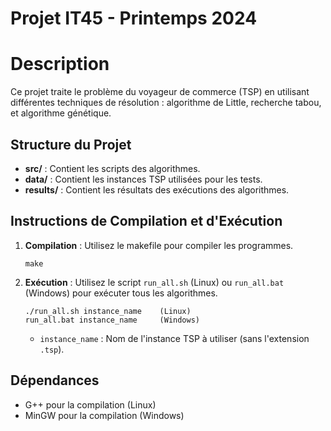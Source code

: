 # Projet IT45 - Printemps 2024

# Description
Ce projet traite le problème du voyageur de commerce (TSP) en utilisant différentes techniques de résolution : algorithme de Little, recherche tabou, et algorithme génétique.

## Structure du Projet
- **src/** : Contient les scripts des algorithmes.
- **data/** : Contient les instances TSP utilisées pour les tests.
- **results/** : Contient les résultats des exécutions des algorithmes.

## Instructions de Compilation et d'Exécution
1. **Compilation** : Utilisez le makefile pour compiler les programmes.
    ```
    make
    ```
2. **Exécution** : Utilisez le script `run_all.sh` (Linux) ou `run_all.bat` (Windows) pour exécuter tous les algorithmes.
    ```
    ./run_all.sh instance_name    (Linux)
    run_all.bat instance_name     (Windows)
    ```
    - `instance_name` : Nom de l'instance TSP à utiliser (sans l'extension `.tsp`).

## Dépendances
- G++ pour la compilation (Linux)
- MinGW pour la compilation (Windows)
